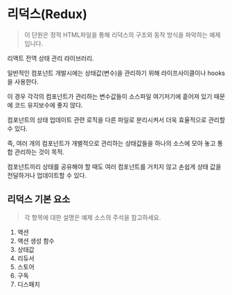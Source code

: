 # 리덕스(Redux)

> 이 단원은 정적 HTML파일을 통해 리덕스의 구조와 동작 방식을 파악하는 예제 입니다.

리액트 전역 상태 관리 라이브러리.

일반적인 컴포넌트 개발시에는 상태값(변수)을 관리하기 위해 라이프사이클이나 hooks을 사용한다.

이 경우 각각의 컴포넌트가 관리하는 변수값들이 소스파일 여기저기에 흩어져 있기 때문에 코드 유지보수에 좋지 않다.

컴포넌트의 상태 업데이트 관련 로직을 다른 파일로 분리시켜서 더욱 효율적으로 관리할 수 있다.

즉, 여러 개의 컴포넌트가 개별적으로 관리하는 상태값들을 하나의 소스에 모아 놓고 통합 관리하는 것이 목적.

컴포넌트끼리 상태를 공유해야 할 때도 여러 컴포넌트를 거치지 않고 손쉽게 상태 값을 전달하거나 업데이트할 수 있다.


## 리덕스 기본 요소

> 각 항목에 대한 설명은 예제 소스의 주석을 참고하세요.

1. 액션
1. 액션 생성 함수
1. 상태값
1. 리듀서
1. 스토어
1. 구독
1. 디스패치